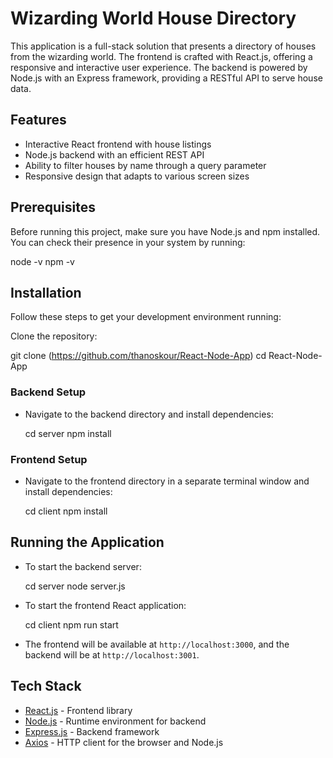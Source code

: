 
# Wizarding World House Directory

This application is a full-stack solution that presents a directory of houses from the wizarding world. The frontend is crafted with React.js, offering a responsive and interactive user experience. The backend is powered by Node.js with an Express framework, providing a RESTful API to serve house data.

## Features

- Interactive React frontend with house listings
- Node.js backend with an efficient REST API
- Ability to filter houses by name through a query parameter
- Responsive design that adapts to various screen sizes

## Prerequisites

Before running this project, make sure you have Node.js and npm installed. You can check their presence in your system by running:

node -v
npm -v

## Installation

Follow these steps to get your development environment running:

Clone the repository:

git clone (https://github.com/thanoskour/React-Node-App)
cd React-Node-App


### Backend Setup

- Navigate to the backend directory and install dependencies:



  cd server
  npm install

### Frontend Setup

- Navigate to the frontend directory in a separate terminal window and install dependencies:


  cd client
  npm install


## Running the Application

- To start the backend server:


  cd server
  node server.js 


- To start the frontend React application:


    cd client
    npm run start


- The frontend will be available at `http://localhost:3000`, and the backend will be at `http://localhost:3001`.

## Tech Stack

- [React.js](https://reactjs.org/) - Frontend library
- [Node.js](https://nodejs.org/en/) - Runtime environment for backend
- [Express.js](https://expressjs.com/) - Backend framework
- [Axios](https://github.com/axios/axios) - HTTP client for the browser and Node.js


